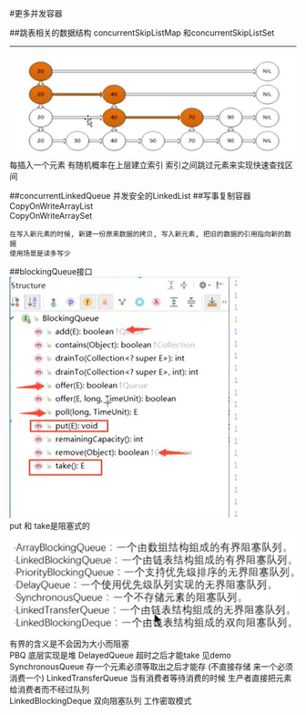 #更多并发容器

##跳表相关的数据结构 concurrentSkipListMap 和concurrentSkipListSet

----
![跳表][1]  
每插入一个元素 有随机概率在上层建立索引 索引之间跳过元素来实现快速查找区间  

##concurrentLinkedQueue 并发安全的LinkedList
##写事复制容器
CopyOnWriteArrayList  
CopyOnWriteArraySet  

    在写入新元素的时候, 新建一份原来数据的拷贝, 写入新元素, 把旧的数据的引用指向新的数据  
    使用场景是读多写少
##blockingQueue接口
![阻塞队列][2]  
put 和 take是阻塞式的   
![常用的阻塞队列][3]  
有界的含义是不会因为大小而阻塞  
PBQ 底层实现是堆
DelayedQueue 超时之后才能take 见demo  
SynchronousQueue 存一个元素必须等取出之后才能存  (不直接存储 来一个必须消费一个)
LinkedTransferQueue 当有消费者等待消费的时候 生产者直接把元素给消费者而不经过队列  
LinkedBlockingDeque 双向阻塞队列 工作密取模式


[1]:../images/skipList.jpg
[2]:../images/blockingQueue.jpg
[3]:../images/bq.jpg
